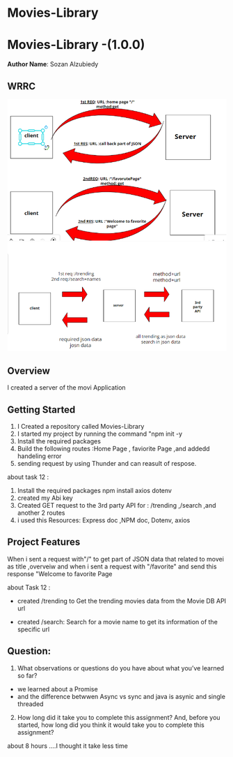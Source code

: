 # Movies-Library

# Movies-Library -(1.0.0)


**Author Name**: Sozan Alzubiedy

## WRRC
![](./WRRC.PNG)
![](./wrrc2.PNG)

## Overview
I created a server of the movi Application

## Getting Started
1. I Created a repository called Movies-Library 
2. I  started my project by running the command "npm init -y 
3. Install the required packages
4. Build the following routes :Home Page , faviorite Page ,and addedd  handeling error
5. sending request by using Thunder and can reasult of respose.

about task 12 : 
1. Install the required packages npm install axios dotenv
2. created my Abi key
3. Created GET request to the 3rd party API for :
/trending ,/search ,and another 2 routes
4. i used this Resources: Express doc ,NPM doc, Dotenv, axios


## Project Features
When i sent a request with"/" to get part of JSON data that related to movei as title ,overveiw
and when i sent a request with "/favorite" and send this response "Welcome to favorite Page

about Task 12 : 
* created /trending to Get the trending movies data from the Movie DB API url

* created /search: Search for a movie name to get its information of the specific url



## Question:
1.	What observations or questions do you have about what you’ve learned so far?

* we learned about  a Promise 
* and the difference betwwen Async vs sync and java is asynic  and single threaded 

2.	How long did it take you to complete this assignment? And, before you started, how long did you think it would take you to complete this assignment?

about 8 hours ....I thought it take less time